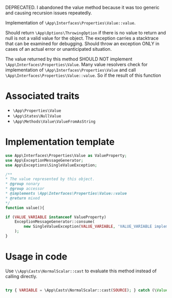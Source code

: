 DEPRECATED. I abandoned the value method because it was too generic and causing recursion issues repeatedly.

Implementation of `\App\Interfaces\Properties\Value::value`.

Should return `\App\Options\ThrowingOption` if there is no value to return and null is not a valid value for the object. The exception carries a stacktrace that can be examined for debugging. Should throw an exception ONLY in cases of an actual error or unanticipated situation.

The value returned by this method SHOULD NOT implement `\App\Interfaces\Properties\Value`. Many value resolvers check for implementation of `\App\Interfaces\Properties\Value` and call `\App\Interfaces\Properties\Value::value`. So if the result of this function 

# Associated traits

* `\App\Properties\Value`
* `\App\States\NullValue`
* `\App\Methods\Value\ValueFromAsString`

# Implementation template

```php
use App\Interfaces\Properties\Value as ValueProperty;
use App\ExceptionMessageGenerator;
use App\Exceptions\SingleValueException;

/**
* The value represented by this object.
* @group nonary
* @group accessor
* @implements \App\Interfaces\Properties\Value::value
* @return mixed
*/
function value(){

if (VALUE_VARIABLE instanceof ValueProperty)
    ExceptionMessageGenerator::consume(
        new SingleValueException(VALUE_VARIABLE, 'VALUE_VARIABLE implements ' . ValueProperty::class . ' which could result in resolution recursion')
    );
}
```

# Usage in code

Use `\\App\Casts\NormalScalar::cast` to evaluate this method instead of calling directly.

```php

try { VARIABLE = \App\Casts\NormalScalar::cast(SOURCE); } catch (\ValueError $nv) { ACTION }
```
